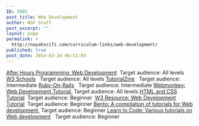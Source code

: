```yaml
---
ID: 3905
post_title: Web Development
author: NSF Staff
post_excerpt: ""
layout: page
permalink: >
  http://nayahscifi.com/curriculum-links/web-development/
published: true
post_date: 2014-03-24 06:51:03
---
```

<a href="http://www.afterhoursprogramming.com/" title="After Hours Programming: Web Development" target="_blank">After Hours Programming: Web Development</a>
 Target audience: All levels
<a href="http://www.w3schools.com/" title="W3 Schools" target="_blank">W3 Schools</a> 
 Target audience: All levels
<a href="http://tutorialzine.com/category/tutorials/" title="TutorialZine" target="_blank">TutorialZine</a>  
Target audience: Intermediate
<a href="http://ruby.railstutorial.org/" title="Ruby-On-Rails" target="_blank">Ruby-On-Rails</a>  
Target audience: Intermediate
<a href="http://www.webmonkey.com/tutorials/" title="Webmonkey: Web Development Tutorial " target="_blank">Webmonkey: Web Development Tutorial </a>
Target audience: All levels
<a href="http://www.codecademy.com/tracks/web" title="HTML and CSS Tutorial" target="_blank">HTML and CSS Tutorial</a>
 Target audience: Beginner 
<a href="http://www.w3resource.com/" title="W3 Resource: Web Development Tutorial" target="_blank">W3 Resource: Web Development Tutorial</a> 
Target audience: Beginner
<a href="http://www.bentobox.io/" title="Bento: A compilation of tutorials for Web development " target="_blank">Bento: A compilation of tutorials for Web development </a>
Target audience: Beginner
<a href="http://www.webdesigndegreecenter.org/learn-to-code/" title="Learn to Code: Various tutorials on Web development" target="_blank">Learn to Code: Various tutorials on Web development</a>  
Target audience: Beginner